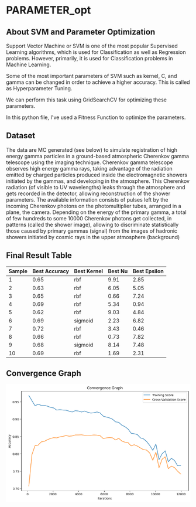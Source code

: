 # PARAMETER_opt

## About SVM and Parameter Optimization
Support Vector Machine or SVM is one of the most popular Supervised Learning algorithms, which is used for Classification as well as Regression problems. However, primarily, it is used for Classification problems in Machine Learning.

Some of the most important parameters of SVM such as kernel, C, and gamma can be changed in order to achieve a higher accuracy. This is called as Hyperparameter Tuning.

We can perform this task using GridSearchCV for optimizing these parameters.

In this python file, I've used a Fitness Function to optimize the parameters.

## Dataset

The data are MC generated (see below) to simulate registration of high energy gamma particles in a ground-based atmospheric Cherenkov gamma telescope using the imaging technique. Cherenkov gamma telescope observes high energy gamma rays, taking advantage of the radiation emitted by charged particles produced inside the electromagnetic showers initiated by the gammas, and developing in the atmosphere. This Cherenkov radiation (of visible to UV wavelengths) leaks through the atmosphere and gets recorded in the detector, allowing reconstruction of the shower parameters. The available information consists of pulses left by the incoming Cherenkov photons on the photomultiplier tubes, arranged in a plane, the camera. Depending on the energy of the primary gamma, a total of few hundreds to some 10000 Cherenkov photons get collected, in patterns (called the shower image), allowing to discriminate statistically those caused by primary gammas (signal) from the images of hadronic showers initiated by cosmic rays in the upper atmosphere (background)

## Final Result Table

| Sample | Best Accuracy | Best Kernel | Best Nu | Best Epsilon |
| ------ | ------------ | -----------| ------- | ------------ |
| 1      | 0.65         | rbf        | 9.91    | 2.85         |
| 2      | 0.63         | rbf        | 6.05    | 5.05         |
| 3      | 0.65         | rbf        | 0.66    | 7.24         |
| 4      | 0.69         | rbf        | 5.34    | 0.94         |
| 5      | 0.62         | rbf        | 9.03    | 4.84         |
| 6      | 0.69         | sigmoid   | 2.23    | 6.82         |
| 7      | 0.72         | rbf        | 3.43    | 0.46         |
| 8      | 0.66         | rbf        | 0.73    | 7.82         |
| 9      | 0.68         | sigmoid   | 8.14    | 7.48         |
| 10     | 0.69         | rbf        | 1.69    | 2.31         |

## Convergence Graph

![alt-text](gurnoor.png)
